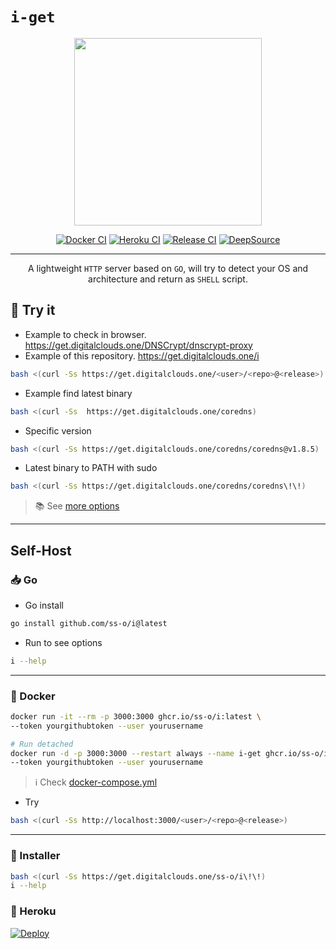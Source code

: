 # `i-get`

<div align="center">

  <img src="https://g-assets.ss-o.workers.dev/img/digital-clouds/png/w600/600x600.png" width="300" height="300">

[![Docker CI](https://github.com/ss-o/i/actions/workflows/docker-publish.yml/badge.svg)](https://github.com/ss-o/i/actions/workflows/docker-publish.yml)
[![Heroku CI](https://github.com/ss-o/i/actions/workflows/heroku-deploy.yml/badge.svg)](https://github.com/ss-o/i/actions/workflows/heroku-deploy.yml)
[![Release CI](https://github.com/ss-o/i/actions/workflows/go-release.yml/badge.svg)](https://github.com/ss-o/i/actions/workflows/go-release.yml)
[![DeepSource](https://deepsource.io/gh/ss-o/i.svg/?label=active+issues&show_trend=true&token=KQ8QR8GCSTxHYNoEiG9S1U0L)](https://deepsource.io/gh/ss-o/i/?ref=repository-badge)

</div>

---

<div align="center">

A lightweight `HTTP` server based on `GO`, will try to detect your OS and architecture and return as `SHELL` script.

</div>

## 📶 Try it

- Example to check in browser.
https://get.digitalclouds.one/DNSCrypt/dnscrypt-proxy
- Example of this repository.
https://get.digitalclouds.one/i


```sh
bash <(curl -Ss https://get.digitalclouds.one/<user>/<repo>@<release>)
```
- Example find latest binary

```sh
bash <(curl -Ss  https://get.digitalclouds.one/coredns)
```
- Specific version

```sh
bash <(curl -Ss https://get.digitalclouds.one/coredns/coredns@v1.8.5)
```
- Latest binary to PATH with sudo

```sh
bash <(curl -Ss https://get.digitalclouds.one/coredns/coredns\!\!)
```

> 📚 See [more options](https://github.com/ss-o/i/wiki/Docs#-options)

---

## Self-Host

### 📥 Go

- Go install

```sh
go install github.com/ss-o/i@latest
```

- Run to see options

```sh
i --help
```

---

### 🐳 Docker

```sh
docker run -it --rm -p 3000:3000 ghcr.io/ss-o/i:latest \
--token yourgithubtoken --user yourusername
```

```sh
# Run detached
docker run -d -p 3000:3000 --restart always --name i-get ghcr.io/ss-o/i:latest \
--token yourgithubtoken --user yourusername
```

> ℹ️ Check [docker-compose.yml](https://github.com/ss-o/i/raw/main/docker-compose.yml)

- Try

```sh
bash <(curl -Ss http://localhost:3000/<user>/<repo>@<release>)
```

---

### 🐧 Installer

```sh
bash <(curl -Ss https://get.digitalclouds.one/ss-o/i\!\!)
i --help
```

### 🧰 Heroku

[![Deploy](https://www.herokucdn.com/deploy/button.svg)](https://heroku.com/deploy?template=https://github.com/ss-o/i)
